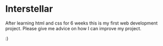 # Interstellar

After learning html and css for 6 weeks this is my first web development project.
Please give me advice on how I can improve my project. 

:)
